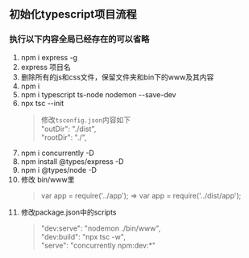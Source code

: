 ## 初始化typescript项目流程

### 执行以下内容全局已经存在的可以省略

1. npm i express -g
2. express 项目名
3. 删除所有的js和css文件，保留文件夹和bin下的www及其内容
4. npm i
5. npm i typescript ts-node nodemon --save-dev
6. npx tsc --init
    > 修改`tsconfig.json`内容如下\
        "outDir": "./dist",\
        "rootDir": "./",   
7. npm i concurrently -D
8. npm install @types/express -D
9. npm i @types/node -D
10. 修改 bin/www里
    > var app = require('../app');  => var app = require('../dist/app');
11. 修改package.json中的scripts
    > "dev:serve": "nodemon ./bin/www",\
"dev:build": "npx tsc -w",\
"serve": "concurrently npm:dev:*"

